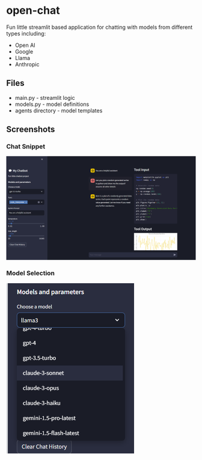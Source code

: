 # open-chat
Fun little streamlit based application for chatting with models from different types including:
- Open AI
- Google
- Llama
- Anthropic


## Files
- main.py - streamlit logic
- models.py - model definitions
- agents directory - model templates


## Screenshots
### Chat Snippet
![alt text](image-2.png)
### Model Selection
![alt text](image-1.png)
